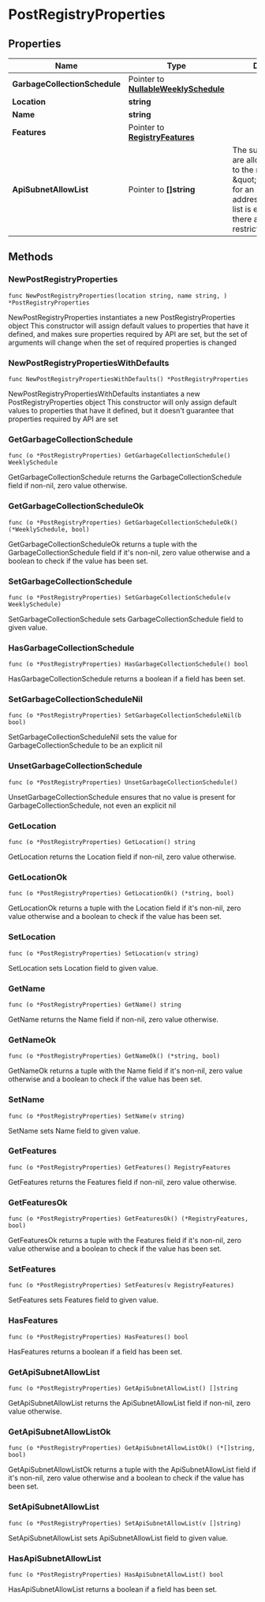 # PostRegistryProperties

## Properties

|Name | Type | Description | Notes|
|------------ | ------------- | ------------- | -------------|
|**GarbageCollectionSchedule** | Pointer to [**NullableWeeklySchedule**](WeeklySchedule.md) |  | [optional] |
|**Location** | **string** |  | |
|**Name** | **string** |  | |
|**Features** | Pointer to [**RegistryFeatures**](RegistryFeatures.md) |  | [optional] |
|**ApiSubnetAllowList** | Pointer to **[]string** | The subnet CIDRs that are allowed to connect to the registry.  Specify \&quot;a.b.c.d/32\&quot; for an individual IP address.\\ __Note__: If this list is empty or not set, there are no restrictions.  | [optional] |

## Methods

### NewPostRegistryProperties

`func NewPostRegistryProperties(location string, name string, ) *PostRegistryProperties`

NewPostRegistryProperties instantiates a new PostRegistryProperties object
This constructor will assign default values to properties that have it defined,
and makes sure properties required by API are set, but the set of arguments
will change when the set of required properties is changed

### NewPostRegistryPropertiesWithDefaults

`func NewPostRegistryPropertiesWithDefaults() *PostRegistryProperties`

NewPostRegistryPropertiesWithDefaults instantiates a new PostRegistryProperties object
This constructor will only assign default values to properties that have it defined,
but it doesn't guarantee that properties required by API are set

### GetGarbageCollectionSchedule

`func (o *PostRegistryProperties) GetGarbageCollectionSchedule() WeeklySchedule`

GetGarbageCollectionSchedule returns the GarbageCollectionSchedule field if non-nil, zero value otherwise.

### GetGarbageCollectionScheduleOk

`func (o *PostRegistryProperties) GetGarbageCollectionScheduleOk() (*WeeklySchedule, bool)`

GetGarbageCollectionScheduleOk returns a tuple with the GarbageCollectionSchedule field if it's non-nil, zero value otherwise
and a boolean to check if the value has been set.

### SetGarbageCollectionSchedule

`func (o *PostRegistryProperties) SetGarbageCollectionSchedule(v WeeklySchedule)`

SetGarbageCollectionSchedule sets GarbageCollectionSchedule field to given value.

### HasGarbageCollectionSchedule

`func (o *PostRegistryProperties) HasGarbageCollectionSchedule() bool`

HasGarbageCollectionSchedule returns a boolean if a field has been set.

### SetGarbageCollectionScheduleNil

`func (o *PostRegistryProperties) SetGarbageCollectionScheduleNil(b bool)`

 SetGarbageCollectionScheduleNil sets the value for GarbageCollectionSchedule to be an explicit nil

### UnsetGarbageCollectionSchedule
`func (o *PostRegistryProperties) UnsetGarbageCollectionSchedule()`

UnsetGarbageCollectionSchedule ensures that no value is present for GarbageCollectionSchedule, not even an explicit nil
### GetLocation

`func (o *PostRegistryProperties) GetLocation() string`

GetLocation returns the Location field if non-nil, zero value otherwise.

### GetLocationOk

`func (o *PostRegistryProperties) GetLocationOk() (*string, bool)`

GetLocationOk returns a tuple with the Location field if it's non-nil, zero value otherwise
and a boolean to check if the value has been set.

### SetLocation

`func (o *PostRegistryProperties) SetLocation(v string)`

SetLocation sets Location field to given value.


### GetName

`func (o *PostRegistryProperties) GetName() string`

GetName returns the Name field if non-nil, zero value otherwise.

### GetNameOk

`func (o *PostRegistryProperties) GetNameOk() (*string, bool)`

GetNameOk returns a tuple with the Name field if it's non-nil, zero value otherwise
and a boolean to check if the value has been set.

### SetName

`func (o *PostRegistryProperties) SetName(v string)`

SetName sets Name field to given value.


### GetFeatures

`func (o *PostRegistryProperties) GetFeatures() RegistryFeatures`

GetFeatures returns the Features field if non-nil, zero value otherwise.

### GetFeaturesOk

`func (o *PostRegistryProperties) GetFeaturesOk() (*RegistryFeatures, bool)`

GetFeaturesOk returns a tuple with the Features field if it's non-nil, zero value otherwise
and a boolean to check if the value has been set.

### SetFeatures

`func (o *PostRegistryProperties) SetFeatures(v RegistryFeatures)`

SetFeatures sets Features field to given value.

### HasFeatures

`func (o *PostRegistryProperties) HasFeatures() bool`

HasFeatures returns a boolean if a field has been set.

### GetApiSubnetAllowList

`func (o *PostRegistryProperties) GetApiSubnetAllowList() []string`

GetApiSubnetAllowList returns the ApiSubnetAllowList field if non-nil, zero value otherwise.

### GetApiSubnetAllowListOk

`func (o *PostRegistryProperties) GetApiSubnetAllowListOk() (*[]string, bool)`

GetApiSubnetAllowListOk returns a tuple with the ApiSubnetAllowList field if it's non-nil, zero value otherwise
and a boolean to check if the value has been set.

### SetApiSubnetAllowList

`func (o *PostRegistryProperties) SetApiSubnetAllowList(v []string)`

SetApiSubnetAllowList sets ApiSubnetAllowList field to given value.

### HasApiSubnetAllowList

`func (o *PostRegistryProperties) HasApiSubnetAllowList() bool`

HasApiSubnetAllowList returns a boolean if a field has been set.


